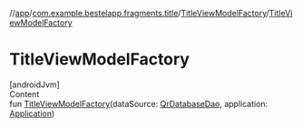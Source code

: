 //[app](../../index.md)/[com.example.bestelapp.fragments.title](../index.md)/[TitleViewModelFactory](index.md)/[TitleViewModelFactory](-title-view-model-factory.md)



# TitleViewModelFactory  
[androidJvm]  
Content  
fun [TitleViewModelFactory](-title-view-model-factory.md)(dataSource: [QrDatabaseDao](../../com.example.bestelapp.data.qr/-qr-database-dao/index.md), application: [Application](https://developer.android.com/reference/kotlin/android/app/Application.html))  



